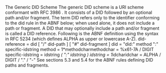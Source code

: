 The Generic DID Scheme The generic DID scheme is a URI scheme conformant with RFC 3986 . It consists of a DID followed by an optional path and/or fragment. The term DID refers only to the identifier conforming to the did rule in the ABNF below; when used alone, it does not include a path or fragment. A DID that may optionally include a path and/or fragment is called a DID reference. Following is the ABNF definition using the syntax in RFC 5234 (which defines ALPHA as upper or lowercase A-Z). did-reference = did [ "/" did-path ] [ "#" did-fragment ] did = "did:" method ":" specific-idstring method = 1*methodcharmethodchar = %x61-7A / DIGIT specific-idstring = idstring *( ":" idstring ) idstring = 1*idcharidchar = ALPHA / DIGIT / "." / "-" See sections 5.3 and 5.4 for the ABNF rules defining DID paths and fragments.
